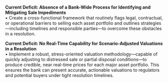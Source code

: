 
**Current Deficit: Absence of a Bank-Wide Process for Identifying and Mitigating Sale Impediments**  
• Create a cross-functional framework that routinely flags legal, contractual, or operational barriers to selling each asset portfolio and outlines strategies—including timelines and responsible parties—to overcome these obstacles in a resolution.


**Current Deficit: No Real-Time Capability for Scenario-Adjusted Valuations in a Resolution**  
• Implement a robust, stress-oriented valuation methodology—capable of quickly adjusting to distressed sale or partial disposal conditions—to produce credible, near real-time prices for each major asset portfolio. This ensures the bank can present accurate, actionable valuations to regulators and potential buyers under tight resolution timelines.
